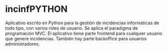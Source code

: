 # incinfPYTHON
Aplicativo escrito en Python para la gestión de incidencias informáticas de todo tipo, con varios roles de usuario. 
Se aplica el paradigma de programación MVC. El aplicativo tiene parte frontend para cualquier usuario que genere incidencias. 
También hay parte backoffice para usuarios administradores. 
